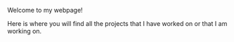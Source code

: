 Welcome to my webpage!

Here is where you will find all the projects that I have worked on or that I am working on. 
